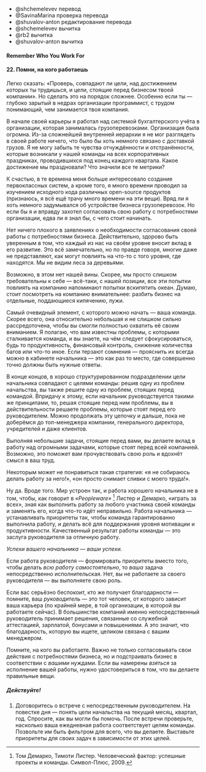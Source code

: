 - @shchemelevev перевод
- @SavinaMarina проверка перевода
- @shuvalov-anton редактирование перевода
- @shchemelevev вычитка
- @rb2 вычитка
- @shuvalov-anton вычитка



#### Remember Who You Work For

#### 22. Помни, на кого работаешь



<!-- It’s really easy to say “Make sure your goals and your work align with the 
goals of your business.” It’s really easy to say; it’s really hard to do, 
especially when you’re a programmer buried under so many organizational layers 
that you hardly know what your business is. Early in my career, I worked for a 
major package delivery company in a software development architecture team 
supporting the company’s revenue systems. This company was so encumbered with 
hierarchy, I never saw anything in my daily work that gave me even a glimpse
into the business of package delivery. I can remember my team attending 
quarterly all-hands meetings and feeling completely disjointed and alienated. 
“What is this achievement we’re celebrating? What do all of these metrics 
mean?” -->

Легко сказать: «Проверь, совпадают ли цели, над достижением которых ты трудишься,
и цели, стоящие перед бизнесом твоей компании». Но сделать это на порядок сложнее.
Особенно если ты — глубоко зарытый в недрах организации программист, с трудом
понимающий, чем занимается твоя компания.

В начале своей карьеры я работал над системой бухгалтерского учёта в организации,
которая занималась грузоперевозками. Организация была огромна. Из-за сложнейшей
внутренней иерархии я не мог разглядеть в своей работе ничего, что было бы хоть
немного связано с доставкой грузов. Я не могу забыть те чувства отчуждённости
и отстранённости, которые возникали у нашей команды на всех корпоративных
праздниках, проводившихся под конец каждого квартала. Какое достижение мы
праздновали? Что значили все те метрики?



<!-- Granted, at that point in my career, I was more interested in building elegant 
systems and hacking open source software than digging into the guts of a 
package delivery business. (OK, I admit it—I’m _still_ more more interested in 
those things.) But, had I really wanted to align my work with the major goals 
of the organization, I’m not sure I would have known where to begin.-->

К счастью, в те времена меня больше интересовало создание первоклассных систем,
а кроме того, я много времени проводил за изучением исходного кода различных
open-source продуктов (признаюсь, я всё ещё трачу много времени на эти вещи).
Вряд ли я хоть немного задумывался об устройстве бизнеса грузоперевозок. Но
если бы я и вправду захотел согласовать свою работу с потребностями организации,
едва ли я знал бы, с чего стоит начинать. 


<!--
So, it’s all fine and dandy to say we need to align our work with the goals of 
the company—to try to make sure we’re impacting the bottom line and all that. 
However, truth be told, many of us just don’t have visibility into how we can 
do this at the level from which we’re grasping. We can’t see the forest for the 
trees. -->

Нет ничего плохого в заявлениях о необходимости согласования своей работы
с потребностями бизнеса. Действительно, здорово быть уверенным в том, что каждый
из нас на своём уровне вносит вклад в его развитие. Это всё замечательно,
но по правде говоря, многие даже не представляют, как могут повлиять
на что-то с того уровня, где находятся. Мы не видим леса за деревьями.


<!--
Maybe this one isn’t our fault. We may be asking too much of ourselves. Maybe 
the idea of trying to directly impact the company’s bottom line feels a bit 
like trying to boil the ocean. So, we need to take a more compartmentalized 
view, breaking the business into boilable puddles. -->

Возможно, в этом нет нашей вины. Скорее, мы просто слишком требовательны к себе —
всё-таки, с нашей позиции, все эти попытки повлиять на компанию напоминают
попытки вскипятить океан. Думаю, стоит посмотреть на компанию внимательнее:
разбить бизнес на отдельные, поддающиеся кипячению, лужи.


<!--
The most obvious puddle to start with is your own team. It’s probably small and 
focused enough that you can conceptually wrap yourself around it. You most 
likely understand the problems the team faces. You know what your team is 
focused on improving, be it productivity, revenue, error reduction, or anything 
else. If you’re not sure, you have one obvious place to go to find out: your 
manager.-->

Самый очевидный элемент, с которого можно начать — ваша команда. Скорее всего,
она относительно небольшая и не слишком сильно рассредоточена, чтобы
вы смогли полностью охватить её своим вниманием. Я полагаю, что вам известны
проблемы, с которыми сталкивается команда, и вы знаете, на чём следует 
сфокусироваться, будь то продуктивность, финансовый контроль, снижение
количества багов или что-то иное. Если терзают сомнения — прояснить их
всегда можно в кабинете начальника — это как раз то место, где совершенно
точно должны быть нужные ответы.


<!--
Ultimately, in a well-structured environment, the goals of your manager are the 
goals of your team. Solve your manager’s problem, and you’ve solved a problem 
for the team. Additionally, if your manager is taking the same approach you 
are, the problems you’re solving for him or her are really his or her boss’s 
problems. And so on, and so on, until it rolls up to the highest level of your 
company or organization—the CEO, the shareholders, or even your customers.-->

В конце концов, в хорошо структурированном подразделении цели начальника 
совпадают с целями команды: решив одну из проблем начальства, вы также решите одну
из проблем, стоящих перед командой. Впридачу к этому, если начальник
руководствуется такими же принципами, то, решая стоящие перед
ним проблемы, вы в действительности решаете проблемы, которые стоят перед его
руководителем. Можно продолжать эту цепочку и дальше, пока не доберёмся до
топ-менеджера компании, генерального директора, учредителей и даже клиентов.


<!--
By doing your small part, you’re contributing to the fulfillment of the goals 
of your company. This can give you a sense of purpose. It gives your work 
meaning.-->

Выполняя небольшие задачи, стоящие перед вами, вы делаете вклад в работу над
огромными задачами, которые стоят перед всей компанией. Возможно, это поможет
вам прочувствовать свою роль и вдохнёт смысл в ваш труд.


<!--
Some may resist this strategy. “I’m not going to do his work for him.” Or, 
“She’s just going to take credit for my work!”-->

Некоторым может не понравиться такая стратегия: «я не собираюсь делать
работу за него!», «он просто снимает сливки с моего труда!».

<!--
Well, yeah. Sort of. That’s the way it works. The role of a good manager is not 
to, as Lister and DeMarco say in _Peopleware_ [^DL99], “play pinch hitter,” 
knowing how to do his or her whole team’s job and filling in when things get 
difficult. The role of a good manager is to set priorities for the team, make 
sure the team has what it needs to get the job done, and do what it takes to 
keep the team motivated and productive, ultimately getting done what needs to 
get done. A job well done by the team is a job well done by the manager.-->

Ну да. Вроде того. Мир устроен так, и работа хорошего начальника не в том,
чтобы, как говорит в _«Peopleware»_ [^DL99] Листер и Демарко, «играть за всех», зная
как выполнить работу за любого участника своей команды и заменять его, когда
что-то идёт неправильно. Работа начальника — устанавливать приоритеты так, чтобы
команда гарантированно выполнила работу, и делать всё для поддержания уровня
мотивации и продуктивности. Качественный результат работы команды — это заслуга
руководителя за отличную работу.


<!--
*You manager’s successes are _your_ successes.*
-->
*Успехи вашего начальника — _ваши_ успехи.*


<!--
If the manager’s job is to know and set priorities but not to personally _do_ 
all the work, then your job _is_ to do all the work. You are not doing the 
manager’s job for him or her. You’re doing your job.-->

Если работа руководителя — формировать приоритеты вместо того, чтобы делать
_всю работу самостоятельно_, то _ваша_ задача непосредственно исполнительская.
Нет, вы не работаете за своего руководителя — вы выполняете свою роль.


<!--
If you’re really worried about who gets the credit, remember that it’s your 
_manager_ who holds the keys to your career (in your present company, at 
least). In most organizations, it’s the direct manager who influences 
performance appraisals, salary actions, bonuses, and promotions. So, the credit 
you seek is ultimately cashed in with your manager. -->

Если вас серьёзно беспокоит, кто же получает благодарности — помните, ваш
_руководитель_ — это тот человек, от которого зависит ваша карьера (по крайней мере,
в той организации, в которой вы работаете сейчас). В большинстве компаний
именно непосредственный руководитель принимает решения, связанные со служебной
аттестацией, зарплатой, бонусами и повышениями. А это значит, что благодарность,
которую вы ищете, целиком связана с вашим менеджером.


<!--
Remember who you work for. You’ll not only align yourself with the needs of the 
business, but you’ll align the business with _your_ needs. If you’re going to 
_nail_ the execution of your job, this will ensure that you’re executing on the 
right things. -->

Помните, на кого вы работаете. Важно не только согласовывать свои действия с 
потребностями бизнеса, но и подстраивать бизнес в соответствии с _вашими_ нуждами. 
Если вы намерены _взяться_ за исполнение вашей работы, нужно удостовериться в том,
что вы делаете правильные вещи.



##### Действуйте!


<!--
1. Schedule a meeting with your manager. The agenda is for you to understand 
your manager’s goals for the team over the coming month, quarter, and year. Ask 
how you can make a difference. After the meeting, examine how your daily work 
aligns to the goals of your team. Let them be a filter for everything you do. 
Prioritize your work based on these goals. -->

1. Договоритесь о встрече с непосредственным руководителем. На повестке дня —
понять цели начальства на текущий месяц, квартал, год. Спросите, как вы могли бы
помочь. После встречи проверьте, насколько ваша ежедневная работа соответствует
целям команды. Позвольте им быть фильтром для всего, что вы делаете. Выставьте
приоритеты для своих задач в зависимости от этих целей.



<!--
[^DL99]: Tom Demarco and Timothy Lister. Peopleware: Productive
        Projects and Teams. Dorset House, New York, second edition, 1999.
-->

[^DL99]: Том Демарко, Тимоти Листер. Человеческий фактор: успешные 
        проекты и команды. Символ-Плюс, 2009.
